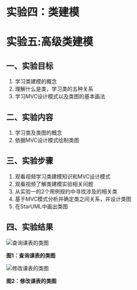 # 实验四：类建模
# 实验五:高级类建模

 ## 一、实验目标

 1. 学习类建模的概念
 2. 理解什么是类，学习类的五种关系
 3. 学习MVC设计模式以及类图的基本画法

 ## 二、实验内容

 1. 学习类及类图的概念
 2. 依据MVC设计模式绘制类图

 ## 三、实验步骤

 1. 观看视频学习类建模知识和MVC设计模式
 2. 观看视频了解类建模实验相关问题
 2. 从实验一的2个用例规约中寻找涉及的相关类
 3. 基于MVC模式分析并确定类之间关系，并设计类图
 4. 在StarUML中画出类图

 ## 四、实验结果

 ![查询课表的类图](lab4-model1.jpg)

 **图1：查询课表的类图**

 ![修改课表的类图](lab4-model2.jpg)

 **图2：修改课表的类图**
